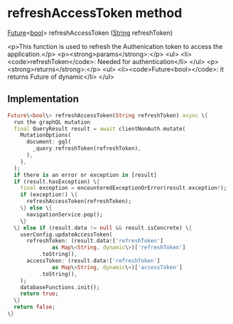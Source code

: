 


# refreshAccessToken method








[Future](https:api.flutter.dev/flutter/dart-async/Future-class.html)&lt;[bool](https:api.flutter.dev/flutter/dart-core/bool-class.html)\> refreshAccessToken
([String](https:api.flutter.dev/flutter/dart-core/String-class.html) refreshToken)





\<p\>This function is used to refresh the Authenication token to access the application.\</p\>
\<p\>\<strong\>params\</strong\>:\</p\>
\<ul\>
\<li\>\<code\>refreshToken\</code\>: Needed for authentication\</li\>
\</ul\>
\<p\>\<strong\>returns\</strong\>:\</p\>
\<ul\>
\<li\>\<code\>Future&lt;bool&gt;\</code\>: it returns Future of dynamic\</li\>
\</ul\>



## Implementation

```dart
Future\<bool\> refreshAccessToken(String refreshToken) async \{
  run the graphQL mutation
  final QueryResult result = await clientNonAuth.mutate(
    MutationOptions(
      document: gql(
        _query.refreshToken(refreshToken),
      ),
    ),
  );
  if there is an error or exception in [result]
  if (result.hasException) \{
    final exception = encounteredExceptionOrError(result.exception!);
    if (exception!) \{
      refreshAccessToken(refreshToken);
    \} else \{
      navigationService.pop();
    \}
  \} else if (result.data != null && result.isConcrete) \{
    userConfig.updateAccessToken(
      refreshToken: (result.data!['refreshToken']
              as Map\<String, dynamic\>)['refreshToken']
          .toString(),
      accessToken: (result.data!['refreshToken']
              as Map\<String, dynamic\>)['accessToken']
          .toString(),
    );
    databaseFunctions.init();
    return true;
  \}
  return false;
\}
```







